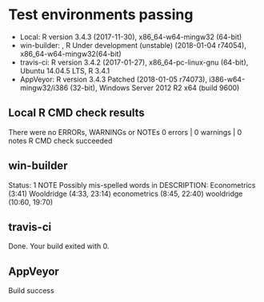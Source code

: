 
# Test environments passing
* Local: R version 3.4.3 (2017-11-30), x86_64-w64-mingw32 (64-bit)
* win-builder: , R Under development (unstable) (2018-01-04 r74054), x86_64-w64-mingw32(64-bit)
* travis-ci: R version 3.4.2 (2017-01-27), x86_64-pc-linux-gnu (64-bit), Ubuntu 14.04.5 LTS, R 3.4.1 
* AppVeyor: R version 3.4.3 Patched (2018-01-05 r74073), i386-w64-mingw32/i386 (32-bit), Windows Server 2012 R2 x64 (build 9600)


## Local R CMD check results
There were no ERRORs, WARNINGs or NOTEs
0 errors | 0 warnings | 0 notes
R CMD check succeeded


## win-builder
Status: 1 NOTE
Possibly mis-spelled words in DESCRIPTION: 
Econometrics (3:41)
Wooldridge (4:33, 23:14)
econometrics (8:45, 22:40)
wooldridge (10:60, 19:70)

## travis-ci
Done. Your build exited with 0.

## AppVeyor
Build success
  